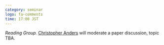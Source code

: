 ```yaml
---
category: seminar
logo: fa-comments
time: 17:00 JST
---
```


*Reading Group.* [Christopher Anders](https://cjanders.de) will moderate a paper discussion, topic TBA.
